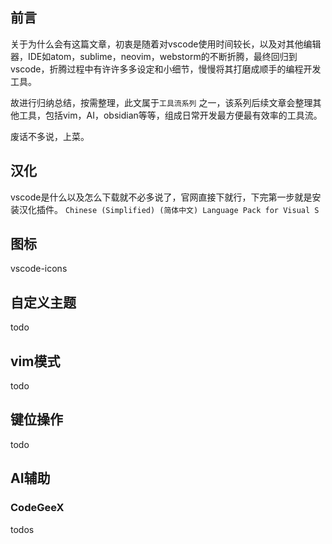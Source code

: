 ## 前言

关于为什么会有这篇文章，初衷是随着对vscode使用时间较长，以及对其他编辑器，IDE如atom，sublime，neovim，webstorm的不断折腾，最终回归到vscode，折腾过程中有许许多多设定和小细节，慢慢将其打磨成顺手的编程开发工具。

故进行归纳总结，按需整理，此文属于`工具流系列` 之一，该系列后续文章会整理其他工具，包括vim，AI，obsidian等等，组成日常开发最方便最有效率的工具流。

废话不多说，上菜。

## 汉化

vscode是什么以及怎么下载就不必多说了，官网直接下就行，下完第一步就是安装汉化插件。
`Chinese (Simplified) (简体中文) Language Pack for Visual S`

## 图标
 vscode-icons

## 自定义主题

todo
## vim模式

todo

## 键位操作
todo

## AI辅助
### CodeGeeX

todos
